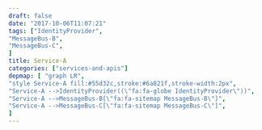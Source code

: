 ```yaml
---
draft: false
date: "2017-10-06T11:07:21"
tags: ["IdentityProvider",
"MessageBus-B",
"MessageBus-C",
]
title: Service-A
categories: ["services-and-apis"]
depmap: [ "graph LR",
"style Service-A fill:#55d32c,stroke:#6a821f,stroke-width:2px",
"Service-A -->IdentityProvider((\"fa:fa-globe IdentityProvider\"))",
"Service-A -->MessageBus-B[\"fa:fa-sitemap MessageBus-B\"]",
"Service-A -->MessageBus-C[\"fa:fa-sitemap MessageBus-C\"]",
]
---
```

